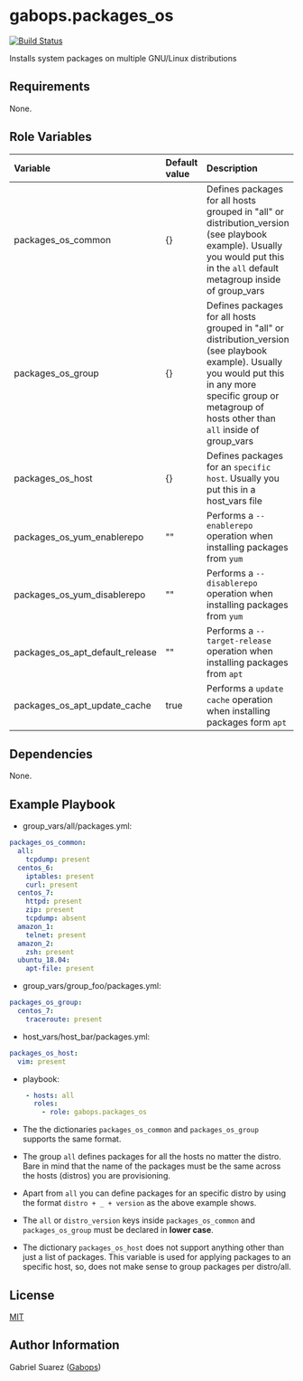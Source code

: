 gabops.packages_os
==================
[![Build Status](https://travis-ci.org/gabops/ansible-role-packages-os.svg?branch=master)](https://travis-ci.org/gabops/ansible-role-packages-os)

Installs system packages on multiple GNU/Linux distributions

Requirements
------------

None.

Role Variables
--------------

| Variable | Default value | Description |
| :--- | :--- | :--- |
| packages_os_common | {} | Defines packages for all hosts grouped in "all" or distribution_version (see playbook example). Usually you would put this in the `all` default metagroup inside of group_vars |
| packages_os_group | {} | Defines packages for all hosts grouped in "all" or distribution_version (see playbook example). Usually you would put this in any more specific group or metagroup of hosts other than `all` inside of group_vars |
| packages_os_host | {} | Defines packages for an `specific host`. Usually you put this in a host_vars file |
| packages_os_yum_enablerepo | "" | Performs a `--enablerepo` operation when installing packages from `yum` |
| packages_os_yum_disablerepo | "" | Performs a `--disablerepo` operation when installing packages from `yum` |
| packages_os_apt_default_release | "" | Performs a `--target-release` operation when installing packages from `apt` |
| packages_os_apt_update_cache | true | Performs a `update cache` operation when installing packages form `apt` |

Dependencies
------------

None.

Example Playbook
----------------

- group_vars/all/packages.yml:
```yaml
packages_os_common:
  all:
    tcpdump: present
  centos_6:
    iptables: present
    curl: present
  centos_7:
    httpd: present
    zip: present
    tcpdump: absent
  amazon_1:
    telnet: present
  amazon_2:
    zsh: present
  ubuntu_18.04:
    apt-file: present
```
- group_vars/group_foo/packages.yml:

```yaml
packages_os_group:
  centos_7:
    traceroute: present
```
- host_vars/host_bar/packages.yml:
```yaml
packages_os_host:
  vim: present
```
- playbook:
```yaml
    - hosts: all
      roles:
        - role: gabops.packages_os
```

- The the dictionaries `packages_os_common` and `packages_os_group` supports the same format.

- The group `all` defines packages for all the hosts no matter the distro. Bare in mind that the name of the packages must be the same across the hosts (distros) you are provisioning. 

- Apart from `all` you can define packages for an specific distro by using the format `distro + _ + version` as the above example shows.

- The `all` or `distro_version` keys inside `packages_os_common` and `packages_os_group` must be declared in **lower case**.

- The dictionary `packages_os_host` does not support anything other than just a list of packages. This variable is used for applying packages to an specific host, so, does not make sense to group packages per distro/all.

License
-------

[MIT]((./LICENSE))

Author Information
------------------

Gabriel Suarez ([Gabops](https://github.com/gabops))
